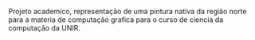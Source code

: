 Projeto academico, representação de uma pintura nativa da região norte para a materia de computação grafica para o curso de ciencia da computação da UNIR. 
